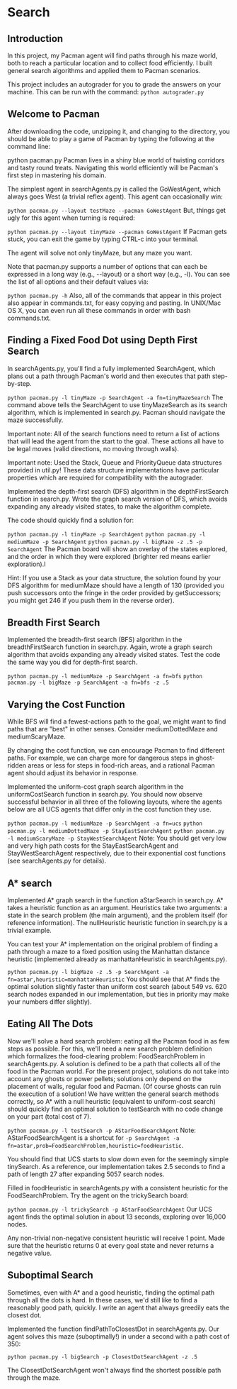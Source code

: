 # Search

## Introduction
In this project, my Pacman agent will find paths through his maze world, both to reach a particular location and to collect food efficiently. I built general search algorithms and applied them to Pacman scenarios.

This project includes an autograder for you to grade the answers on your machine. This can be run with the command:
`python autograder.py`

## Welcome to Pacman
After downloading the code, unzipping it, and changing to the directory, you should be able to play a game of Pacman by typing the following at the command line:

python pacman.py
Pacman lives in a shiny blue world of twisting corridors and tasty round treats. Navigating this world efficiently will be Pacman's first step in mastering his domain.

The simplest agent in searchAgents.py is called the GoWestAgent, which always goes West (a trivial reflex agent). This agent can occasionally win:

`python pacman.py --layout testMaze --pacman GoWestAgent`
But, things get ugly for this agent when turning is required:

`python pacman.py --layout tinyMaze --pacman GoWestAgent`
If Pacman gets stuck, you can exit the game by typing CTRL-c into your terminal.

The agent will solve not only tinyMaze, but any maze you want.

Note that pacman.py supports a number of options that can each be expressed in a long way (e.g., --layout) or a short way (e.g., -l). You can see the list of all options and their default values via:

`python pacman.py -h`
Also, all of the commands that appear in this project also appear in commands.txt, for easy copying and pasting. In UNIX/Mac OS X, you can even run all these commands in order with bash commands.txt.

## Finding a Fixed Food Dot using Depth First Search
In searchAgents.py, you'll find a fully implemented SearchAgent, which plans out a path through Pacman's world and then executes that path step-by-step.

`python pacman.py -l tinyMaze -p SearchAgent -a fn=tinyMazeSearch`
The command above tells the SearchAgent to use tinyMazeSearch as its search algorithm, which is implemented in search.py. Pacman should navigate the maze successfully.

Important note: All of the search functions need to return a list of actions that will lead the agent from the start to the goal. These actions all have to be legal moves (valid directions, no moving through walls).

Important note: Used the Stack, Queue and PriorityQueue data structures provided in util.py! These data structure implementations have particular properties which are required for compatibility with the autograder.

Implemented the depth-first search (DFS) algorithm in the depthFirstSearch function in search.py. Wrote the graph search version of DFS, which avoids expanding any already visited states, to make the algorithm complete.

The code should quickly find a solution for:

`python pacman.py -l tinyMaze -p SearchAgent`
`python pacman.py -l mediumMaze -p SearchAgent`
`python pacman.py -l bigMaze -z .5 -p SearchAgent`
The Pacman board will show an overlay of the states explored, and the order in which they were explored (brighter red means earlier exploration).I

Hint: If you use a Stack as your data structure, the solution found by your DFS algorithm for mediumMaze should have a length of 130 (provided you push successors onto the fringe in the order provided by getSuccessors; you might get 246 if you push them in the reverse order).

## Breadth First Search
Implemented the breadth-first search (BFS) algorithm in the breadthFirstSearch function in search.py. Again, wrote a graph search algorithm that avoids expanding any already visited states. Test the code the same way you did for depth-first search.

`python pacman.py -l mediumMaze -p SearchAgent -a fn=bfs`
`python pacman.py -l bigMaze -p SearchAgent -a fn=bfs -z .5`

## Varying the Cost Function
While BFS will find a fewest-actions path to the goal, we might want to find paths that are "best" in other senses. Consider mediumDottedMaze and mediumScaryMaze.

By changing the cost function, we can encourage Pacman to find different paths. For example, we can charge more for dangerous steps in ghost-ridden areas or less for steps in food-rich areas, and a rational Pacman agent should adjust its behavior in response.

Implemented the uniform-cost graph search algorithm in the uniformCostSearch function in search.py. You should now observe successful behavior in all three of the following layouts, where the agents below are all UCS agents that differ only in the cost function they use.

`python pacman.py -l mediumMaze -p SearchAgent -a fn=ucs`
`python pacman.py -l mediumDottedMaze -p StayEastSearchAgent`
`python pacman.py -l mediumScaryMaze -p StayWestSearchAgent`
Note: You should get very low and very high path costs for the StayEastSearchAgent and StayWestSearchAgent respectively, due to their exponential cost functions (see searchAgents.py for details).

## A* search
Implemented A* graph search in the function aStarSearch in search.py. A* takes a heuristic function as an argument. Heuristics take two arguments: a state in the search problem (the main argument), and the problem itself (for reference information). The nullHeuristic heuristic function in search.py is a trivial example.

You can test your A* implementation on the original problem of finding a path through a maze to a fixed position using the Manhattan distance heuristic (implemented already as manhattanHeuristic in searchAgents.py).

`python pacman.py -l bigMaze -z .5 -p SearchAgent -a fn=astar,heuristic=manhattanHeuristic`
You should see that A* finds the optimal solution slightly faster than uniform cost search (about 549 vs. 620 search nodes expanded in our implementation, but ties in priority may make your numbers differ slightly).

## Eating All The Dots
Now we'll solve a hard search problem: eating all the Pacman food in as few steps as possible. For this, we'll need a new search problem definition which formalizes the food-clearing problem: FoodSearchProblem in searchAgents.py. A solution is defined to be a path that collects all of the food in the Pacman world. For the present project, solutions do not take into account any ghosts or power pellets; solutions only depend on the placement of walls, regular food and Pacman. (Of course ghosts can ruin the execution of a solution! We have written the general search methods correctly, so A* with a null heuristic (equivalent to uniform-cost search) should quickly find an optimal solution to testSearch with no code change on your part (total cost of 7).

`python pacman.py -l testSearch -p AStarFoodSearchAgent`
Note: AStarFoodSearchAgent is a shortcut for `-p SearchAgent -a fn=astar,prob=FoodSearchProblem,heuristic=foodHeuristic`.

You should find that UCS starts to slow down even for the seemingly simple tinySearch. As a reference, our implementation takes 2.5 seconds to find a path of length 27 after expanding 5057 search nodes.

Filled in foodHeuristic in searchAgents.py with a consistent heuristic for the FoodSearchProblem. Try the agent on the trickySearch board:

`python pacman.py -l trickySearch -p AStarFoodSearchAgent`
Our UCS agent finds the optimal solution in about 13 seconds, exploring over 16,000 nodes.

Any non-trivial non-negative consistent heuristic will receive 1 point. Made sure that the heuristic returns 0 at every goal state and never returns a negative value.

## Suboptimal Search
Sometimes, even with A* and a good heuristic, finding the optimal path through all the dots is hard. In these cases, we'd still like to find a reasonably good path, quickly. I write an agent that always greedily eats the closest dot.

Implemented the function findPathToClosestDot in searchAgents.py. Our agent solves this maze (suboptimally!) in under a second with a path cost of 350:

`python pacman.py -l bigSearch -p ClosestDotSearchAgent -z .5`

The ClosestDotSearchAgent won't always find the shortest possible path through the maze.
